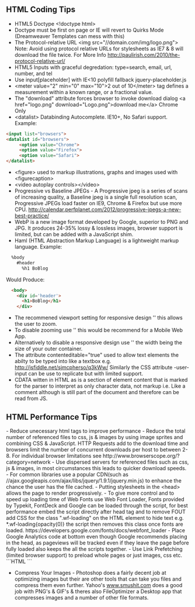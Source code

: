<h2>HTML Coding Tips</h2>

 - HTML5 Doctype &lt;!doctype html&gt;
 - Doctype must be first on page or IE will revert to Quirks Mode (Dreamweaver Templates can mess with this)
 - The Protocol-relative URL &lt;img src="//domain.com/img/logo.png"&gt; Note: Avoid using protocol relative URLs for stylesheets as IE7 & 8 will download the file twice. For More Info http://paulirish.com/2010/the-protocol-relative-url/
 - HTML5 Inputs with graceful degredation: type=search, email, url, number, and tel
 - Use input[placeholder] with IE&lt;10 polyfill fallback jquery-placeholder.js
 - &lt;meter value="2" min="0" max="10"&gt;2 out of 10&lt;/meter&gt; tag defines a measurement within a known range, or a fractional value.
 - The "download" attribute forces browser to invoke download dialog &lt;a href="logo.png" download="Logo.png"&gt;download me&lt;/a&gt; Chrome Only
 - &lt;datalist&gt; Databinding Autocomplete. IE10+, No Safari support. Example:
```HTML
<input list="browsers">
<datalist id="browsers">
     <option value="Chrome">
     <option value="Firefox">
     <option value="Safari">
</datalist>
```

 - &lt;figure&gt; used to markup illustrations, graphs and images used with &lt;figurecaption&gt;
 - &lt;video autoplay controls&gt;&lt;/video&gt;
 - Progressive vs Baseline JPEGs -  A Progressive jpeg is a series of scans of increasing quality, a Baseline jpeg is a single full resolution scan, Progressive JPEGs load faster on IE9, Chrome & Firefox but use more CPU. http://calendar.perfplanet.com/2012/progressive-jpegs-a-new-best-practice/
 - WebP is a new image format developed by Google, superior to PNG and JPG. It produces 24-35% lossy & lossless images, browser support is limited, but can be added with a JavaScript shim.
 - Haml (HTML Abstraction Markup Language) is a lightweight markup language. Example:

```HTML
  %body
    #header
      %h1 BoBlog
```
Would Produce:
```HTML
  <body>
    <div id='header'>
      <h1>BoBlog</h1>
    </div>
```

- The recommened viewport setting for responsive design '<meta name="viewport" content="width=device-width">' this allows the user to zoom.
- To disable zooming use '<meta name="viewport" content="maximum-scale=1">' this would be recommend for a Mobile Web App.
- Alternatively to disable a responsive design use '<meta name="viewport" content="width=1200">' the width being the size of your outer container.
- The attribute contenteditable="true" used to allow text elements the abilty to be typed into like a textbox e.g. http://jsfiddle.net/sjmcpherso/q3kWw/ Similarly the CSS attribute -user-input can be use to replicate but with limited support.
- CDATA witten in HTML as <![CDATA[]]> is a section of element content that is marked for the parser to interpret as only character data, not markup i.e. Like a comment although is still part of the document and therefore can be read from JS.

<h2>HTML Performance Tips</h2>
 - Reduce unecessary html tags to improve performance
 - Reduce the total number of referenced files to css, js & images by using image sprites and combining CSS & JavaScript. HTTP Requests add to the download time and browsers limit the number of concurrent downloads per host to between 2-8. For individual browser limitations see http://www.browserscope.org/?category=network
 - Use dispersed servers for referenced files such as css, js & images,  in most circumstances this leads to quicker download speeds.
 - For common libraries use a popular CDN(such as //ajax.googleapis.com/ajax/libs/jquery/1.9.1/jquery.min.js) to enhance the chance the user has the file cached.
 - Putting stylesheets in the &lt;head&gt; allows the page to render progressively.
 - To give more control and to speed up loading time of Web Fonts use Web Font Loader, Fonts provided by Typekit, FontDeck and Google can be loaded through the script, for best performance embed the script directly after head tag and to remove FOUT add CSS for the class ".wf-loading" on the HTML element to hide text e.g. *.wf-loading{opacity(0)} the script then removes this class once fonts are loaded. https://developers.google.com/fonts/docs/webfont_loader
 - Place Google Analytics code at bottom even though Google recommends placing in the head, as pageviews will be tracked even if they leave the page before fully loaded also keeps the all the scripts together.
 - Use Link Prefetching (limited browser support) to preload whole pages or just images, css etc.
```HTML
<!-- full page -->
<link rel="prefetch" href="http://davidwalsh.name/css-enhancements-user-experience" />
<!-- just an image -->
<link rel="prefetch" href="http://davidwalsh.name/wp-content/themes/walshbook3/images/sprite.png" />
```

- Compress Your Images - Photoshop does a fairly decent job at optimizing images but their are other tools that can take you files and compress them even further. Yahoo's www.smushit.com does a good job with PNG's & GIF's & theres also FileOptimizer a Desktop app that compresses images and a number of other file formats.
